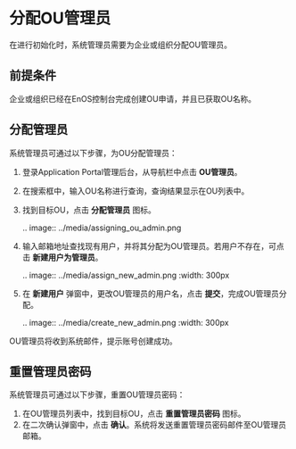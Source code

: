 # 分配OU管理员

在进行初始化时，系统管理员需要为企业或组织分配OU管理员。

## 前提条件

企业或组织已经在EnOS控制台完成创建OU申请，并且已获取OU名称。

## 分配管理员

系统管理员可通过以下步骤，为OU分配管理员：

1. 登录Application Portal管理后台，从导航栏中点击 **OU管理员**。

2. 在搜索框中，输入OU名称进行查询，查询结果显示在OU列表中。

3. 找到目标OU，点击 **分配管理员** 图标。

   .. image:: ../media/assigning_ou_admin.png

4. 输入邮箱地址查找现有用户，并将其分配为OU管理员。若用户不存在，可点击 **新建用户为管理员**。

   .. image:: ../media/assign_new_admin.png
      :width: 300px

5. 在 **新建用户** 弹窗中，更改OU管理员的用户名，点击 **提交**，完成OU管理员分配。

   .. image:: ../media/create_new_admin.png
      :width: 300px

OU管理员将收到系统邮件，提示账号创建成功。

## 重置管理员密码

系统管理员可通过以下步骤，重置OU管理员密码：

1. 在OU管理员列表中，找到目标OU，点击 **重置管理员密码** 图标。
2. 在二次确认弹窗中，点击 **确认**。系统将发送重置管理员密码邮件至OU管理员邮箱。

<!-- end -->
